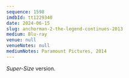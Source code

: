 ```yaml
---
sequence: 1598
imdbId: tt1229340
date: 2024-06-15
slug: anchorman-2-the-legend-continues-2013
medium: Blu-ray
venue: null
venueNotes: null
mediumNotes: Paramount Pictures, 2014
---
```


_Super-Size_ version.

